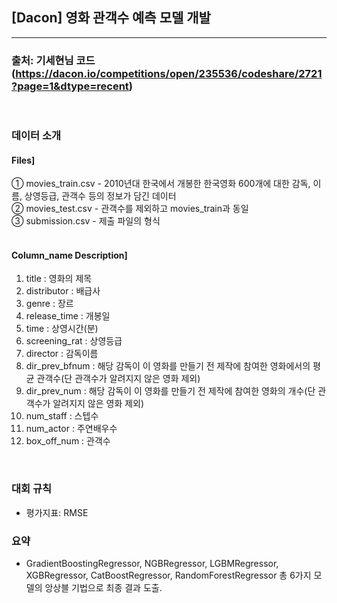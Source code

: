 ## [Dacon] 영화 관객수 예측 모델 개발 <br>

---

### 출처: 기세현님 코드 (https://dacon.io/competitions/open/235536/codeshare/2721?page=1&dtype=recent)
<br>

### 데이터 소개

#### Files] 
① movies_train.csv - 2010년대 한국에서 개봉한 한국영화 600개에 대한 감독, 이름, 상영등급, 관객수 등의 정보가 담긴 데이터<br>
② movies_test.csv - 관객수를 제외하고 movies_train과 동일<br>
③ submission.csv - 제출 파일의 형식<br>
<br>

#### Column_name Description]
1. title : 영화의 제목<br>
2. distributor : 배급사<br>
3. genre : 장르<br>
4. release_time : 개봉일<br>
5. time : 상영시간(분)<br>
6. screening_rat : 상영등급<br>
7. director : 감독이름<br>
8. dir_prev_bfnum : 해당 감독이 이 영화를 만들기 전 제작에 참여한 영화에서의 평균 관객수(단 관객수가 알려지지 않은 영화 제외)<br>
9. dir_prev_num : 해당 감독이 이 영화를 만들기 전 제작에 참여한 영화의 개수(단 관객수가 알려지지 않은 영화 제외)<br>
10. num_staff : 스텝수<br>
11. num_actor : 주연배우수<br>
12. box_off_num : 관객수 <br>

<br>

### 대회 규칙
- 평가지표: RMSE


### 요약
- GradientBoostingRegressor, NGBRegressor, LGBMRegressor, XGBRegressor, CatBoostRegressor, RandomForestRegressor 총 6가지 모델의 앙상블 기법으로 최종 결과 도출.
